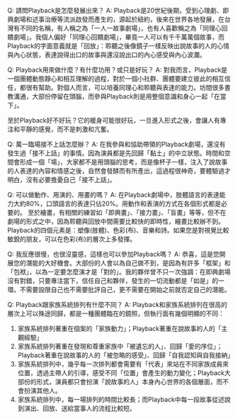 Q: 請問Playback是怎麼發展出來？
A: Playback是20世紀後期，受到心理劇、即興劇場和述事治療等流派啟發而產生的，源起於紐約，後來在世界各地發展，在台灣有不同的名稱，有人稱之為「一人一故事劇場」，也有人喜歡稱之為「同理心回饋劇場」。我個人偏好「同理心回饋劇場」，畢竟一人可以有千千萬萬個故事，而Playback的字面意義就是「回放」：聆聽之後像鏡子一樣反映出說故事的人的心情與內心狀態，表達說得出口的故事與還沒說出口的內心感受與內心波瀾。

Q: Playback用來做什麼？有什麼功用？或只是好玩？
A: 對我而言，Playback是一個團體動態靜心和相互理解的過程，對於一個小社群、團體要建立彼此的相互信任，都很有幫助。對個人而言，可以培養同理心和聆聽與表達的能力。坊間很多書教溝通，大部份停留在頭腦，而參與Playback則是用整個意識和身心一起「在當下」。

至於Playback好不好玩？它的暖身可能很好玩，一旦進入形式之後，會讓人有專注和平靜的感覺，而不是刺激和亢奮。

Q: 萬一臨場接不上話怎麼辦？
A: 在我參與和協助帶領的Playback劇場，還沒有發生過「接不上話」的事情。因為演員都是先回歸「黏土」的中立狀態。時間和空間會形成一個「場」，大家都不是用頭腦的思考，而是像杯子一樣，注入了說故事的人表達的內容和情感之後，自然會發酵而有所產出，這過程很神奇，要體驗過才明白，沒有必要擔憂自己「接不上話」。

Q: 可以做動作、用演的、用畫的嗎？
A: 在Playback劇場中，肢體語言的表達能力大約80%，口頭語言的表達只佔20%。用動作和表演的方式在各個形式都是必要的。
至於繪畫，有相關的練習如「即興畫」、「接力畫」、「盲畫」等等，但不在劇場的形式之中，因為聆聽與回放中間需要比較快的即時性，繪畫比較辦不到。
Playback的四個元素是：塑像(肢體)、色彩(布)、音樂和詩。如果您是對視覺比較敏銳的朋友，可以在色彩(布)的層次上多發揮。

Q: 我反應很慢，也很沒靈感，這樣也可以參加Playback嗎？
A: 恭喜，這是您開展您的潛能的大好機會。大部份的人會以為自己做不到，是因為有許多「框架」和「包袱」，以為一定要怎麼演才是「對的」。我的夥伴曾不只一次強調：在即興劇場沒有對錯，只要專注當下，信任自己和夥伴，發生的一切流動都是「如是」的一環。不需要設限自己也不需要批評自己，更不需要在開始之前就否定自己的潛能。

Q: Playback跟家族系統排列有什麼不同？
A: Playback和家族系統排列在很高的層次上可以殊途同歸，都是一種團體臨在的鏡照，但執行面有幾個明顯的不同：

1. 家族系統排列著重在個案的「家族動力」；Playback著重在說故事的人的「主觀經驗」
2. 家族系統排列著重在發現和尊重家族中「被遺忘的人」、回歸「愛的序位」；Playback著重在說故事的人的「被忽略的感受」、回歸「自我認知與自我接納」
3. 家族系統排列中，幾乎每一次排列都會需要有「代表」來站在不同家族成員來位置，透過主帶人的引導，感受不同「位置」會產生的動力變化；Playback大部份的形式，演員都只會扮演「說故事的人」本身內心世界的各個層面，而不會扮演其他人。
4. 家族系統排列中，每一場排列的時間比較長；而Playback中每一段故事從述說到演出、回放、送給當事人的流程比較短。

